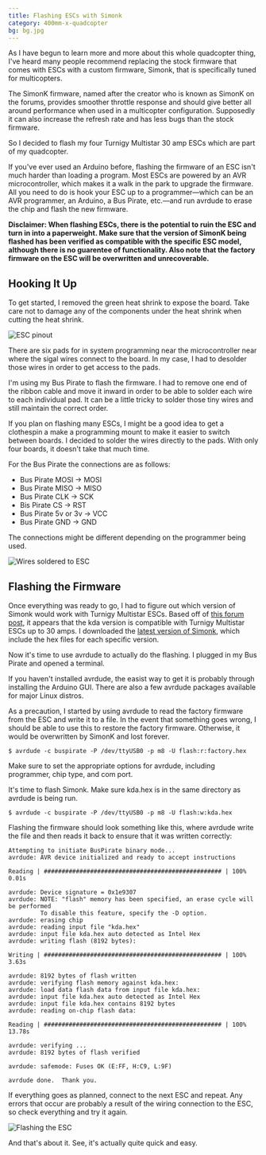 ```yaml
---
title: Flashing ESCs with Simonk
category: 400mm-x-quadcopter
bg: bg.jpg
---
```


As I have begun to learn more and more about this whole quadcopter thing, I've heard many people recommend replacing the stock firmware that comes with ESCs with a custom firmware, Simonk, that is specifically tuned for multicopters.

The SimonK firmware, named after the creator who is known as SimonK on the forums, provides smoother throttle response and should give better all around performance when used in a multicopter configuration. Supposedly it can also increase the refresh rate and has less bugs than the stock firmware.

So I decided to flash my four Turnigy Multistar 30 amp ESCs which are part of my quadcopter.

If you've ever used an Arduino before, flashing the firmware of an ESC isn't much harder than loading a program. Most ESCs are powered by an AVR microcontroller, which makes it a walk in the park to upgrade the firmware. All you need to do is hook your ESC up to a programmer—which can be an AVR programmer, an Arduino, a Bus Pirate, etc.—and run avrdude to erase the chip and flash the new firmware.

**Disclaimer: When flashing ESCs, there is the potential to ruin the ESC and turn in into a paperweight. Make sure that the version of SimonK being flashed has been verified as compatible with the specific ESC model, although there is no guarentee of functionality. Also note that the factory firmware on the ESC will be overwritten and unrecoverable.**


## Hooking It Up

To get started, I removed the green heat shrink to expose the board. Take care not to damage any of the components under the heat shrink when cutting the heat shrink.

![ESC pinout](pinout.jpg)

There are six pads for in system programming near the microcontroller near where the sigal wires connect to the board. In my case, I had to desolder those wires in order to get access to the pads.

I'm using my Bus Pirate to flash the firmware. I had to remove one end of the ribbon cable and move it inward in order to be able to solder each wire to each individual pad. It can be a little tricky to solder those tiny wires and still maintain the correct order.

If you plan on flashing many ESCs, I might be a good idea to get a clothespin a make a programming mount to make it easier to switch between boards. I decided to solder the wires directly to the pads. With only four boards, it doesn't take that much time.

For the Bus Pirate the connections are as follows:

* Bus Pirate MOSI &rarr; MOSI
* Bus Pirate MISO &rarr; MISO
* Bus Pirate CLK &rarr; SCK
* Bis Pirate CS &rarr; RST
* Bus Pirate 5v or 3v &rarr; VCC
* Bus Pirate GND &rarr; GND

The connections might be different depending on the programmer being used.

![Wires soldered to ESC](soldered.jpg)

## Flashing the Firmware

Once everything was ready to go, I had to figure out which version of Simonk would work with Turnigy Multistar ESCs. Based off of [this forum post](http://www.rcgroups.com/forums/showthread.php?t=1744924), it appears that the kda version is compatible with Turnigy Multistar ESCs up to 30 amps. I downloaded the [latest version of Simonk](https://github.com/sim-/tgy/downloads), which include the hex files for each specific version.

Now it's time to use avrdude to actually do the flashing. I plugged in my Bus Pirate and opened a terminal.

If you haven't installed avrdude, the easist way to get it is probably through installing the Arduino GUI. There are also a few avrdude packages available for major Linux distros.

As a precaution, I started by using avrdude to read the factory firmware from the ESC and write it to a file. In the event that something goes wrong, I should be able to use this to restore the factory firmware. Otherwise, it would be overwritten by SimonK and lost forever.

```
$ avrdude -c buspirate -P /dev/ttyUSB0 -p m8 -U flash:r:factory.hex
```

Make sure to set the appropriate options for avrdude, including programmer, chip type, and com port.

It's time to flash Simonk. Make sure kda.hex is in the same directory as avrdude is being run.

```
$ avrdude -c buspirate -P /dev/ttyUSB0 -p m8 -U flash:w:kda.hex
```

Flashing the firmware should look something like this, where avrdude write the file and then reads it back to ensure that it was written correctly:

```
Attempting to initiate BusPirate binary mode...
avrdude: AVR device initialized and ready to accept instructions

Reading | ################################################## | 100% 0.01s

avrdude: Device signature = 0x1e9307
avrdude: NOTE: "flash" memory has been specified, an erase cycle will be performed
         To disable this feature, specify the -D option.
avrdude: erasing chip
avrdude: reading input file "kda.hex"
avrdude: input file kda.hex auto detected as Intel Hex
avrdude: writing flash (8192 bytes):

Writing | ################################################## | 100% 3.63s

avrdude: 8192 bytes of flash written
avrdude: verifying flash memory against kda.hex:
avrdude: load data flash data from input file kda.hex:
avrdude: input file kda.hex auto detected as Intel Hex
avrdude: input file kda.hex contains 8192 bytes
avrdude: reading on-chip flash data:

Reading | ################################################## | 100% 13.78s

avrdude: verifying ...
avrdude: 8192 bytes of flash verified

avrdude: safemode: Fuses OK (E:FF, H:C9, L:9F)

avrdude done.  Thank you.
```

If everything goes as planned, connect to the next ESC and repeat. Any errors that occur are probably a result of the wiring connection to the ESC, so check everything and try it again.

![Flashing the ESC](flashing.jpg)

And that's about it. See, it's actually quite quick and easy.
